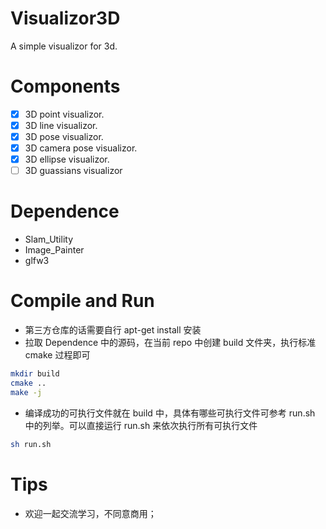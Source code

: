 # Visualizor3D
A simple visualizor for 3d.

# Components
- [x] 3D point visualizor.
- [x] 3D line visualizor.
- [x] 3D pose visualizor.
- [x] 3D camera pose visualizor.
- [x] 3D ellipse visualizor.
- [ ] 3D guassians visualizor

# Dependence
- Slam_Utility
- Image_Painter
- glfw3

# Compile and Run
- 第三方仓库的话需要自行 apt-get install 安装
- 拉取 Dependence 中的源码，在当前 repo 中创建 build 文件夹，执行标准 cmake 过程即可
```bash
mkdir build
cmake ..
make -j
```
- 编译成功的可执行文件就在 build 中，具体有哪些可执行文件可参考 run.sh 中的列举。可以直接运行 run.sh 来依次执行所有可执行文件

```bash
sh run.sh
```

# Tips
- 欢迎一起交流学习，不同意商用；
